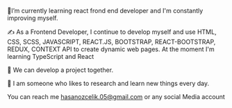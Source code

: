 💫I’m currently learning react frond end developer and I'm constantly improving myself.

  ✍️ As a Frontend Developer, I continue to develop myself and use HTML, CSS, SCSS, JAVASCRIPT, REACT.JS, BOOTSTRAP, REACT-BOOTSTRAP, REDUX, CONTEXT API to create dynamic web pages. At the moment I'm learning TypeScript and React
  
 💪 We can develop a project together.
 
 🌙 I am someone who likes to research and learn new things every day.
 
 You can reach me hasanozcelik.05@gmail.com or any social Media account 
